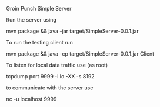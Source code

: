 Groin Punch Simple Server

Run the server using

mvn package && java -jar target/SimpleServer-0.0.1.jar

To run the testing client run

mvn package && java -cp target/SimpleServer-0.0.1.jar Client

To listen for local data traffic use (as root)

tcpdump port 9999 -i lo -XX -s 8192

to communicate with the server use

nc -u localhost 9999
